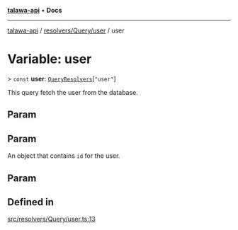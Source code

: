 [**talawa-api**](../../../../README.md) • **Docs**

***

[talawa-api](../../../../modules.md) / [resolvers/Query/user](../README.md) / user

# Variable: user

\> `const` **user**: [`QueryResolvers`](../../../../types/generatedGraphQLTypes/type-aliases/QueryResolvers.md)\[`"user"`\]

This query fetch the user from the database.

## Param

## Param

An object that contains `id` for the user.

## Param

## Defined in

[src/resolvers/Query/user.ts:13](https://github.com/PalisadoesFoundation/talawa-api/blob/60937520d7a29ccf883a9c6a7c2d186bae92a81b/src/resolvers/Query/user.ts#L13)
